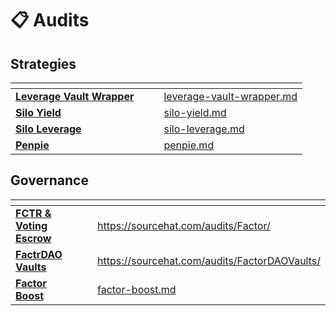 # 📋 Audits

## Strategies

<table data-view="cards"><thead><tr><th></th><th data-hidden></th><th data-hidden></th><th data-hidden data-card-target data-type="content-ref"></th></tr></thead><tbody><tr><td><a href="peckshield/leverage-vault-wrapper.md"><strong>Leverage Vault Wrapper</strong></a></td><td></td><td></td><td><a href="peckshield/leverage-vault-wrapper.md">leverage-vault-wrapper.md</a></td></tr><tr><td><a href="peckshield/silo-yield.md"><strong>Silo Yield</strong></a></td><td></td><td></td><td><a href="peckshield/silo-yield.md">silo-yield.md</a></td></tr><tr><td><a href="peckshield/silo-leverage.md"><strong>Silo Leverage</strong></a></td><td></td><td></td><td><a href="peckshield/silo-leverage.md">silo-leverage.md</a></td></tr><tr><td><a href="peckshield/penpie.md"><strong>Penpie</strong></a></td><td></td><td></td><td><a href="peckshield/penpie.md">penpie.md</a></td></tr></tbody></table>

## Governance

<table data-view="cards"><thead><tr><th></th><th data-hidden></th><th data-hidden></th><th data-hidden data-card-target data-type="content-ref"></th></tr></thead><tbody><tr><td><a href="https://sourcehat.com/audits/Factor/"><strong>FCTR &#x26; Voting Escrow</strong></a></td><td></td><td></td><td><a href="https://sourcehat.com/audits/Factor/">https://sourcehat.com/audits/Factor/</a></td></tr><tr><td><a href="https://sourcehat.com/audits/FactorDAOVaults/"><strong>FactrDAO Vaults</strong></a></td><td></td><td></td><td><a href="https://sourcehat.com/audits/FactorDAOVaults/">https://sourcehat.com/audits/FactorDAOVaults/</a></td></tr><tr><td><a href="peckshield/factor-boost.md"><strong>Factor Boost</strong></a></td><td></td><td></td><td><a href="peckshield/factor-boost.md">factor-boost.md</a></td></tr></tbody></table>
